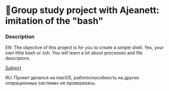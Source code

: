 # 🦸‍Group study project with Ajeanett: imitation of the "bash"
### Description

*EN*: The objective of this project is for you to create a simple shell. Yes, your own little bash or zsh. You will learn a lot about processes and file descriptors.

[Subject](https://github.com/evgenkarlson/ALL_SCHOOL_42/blob/master/00_Projects__(%D0%9E%D1%81%D0%BD%D0%BE%D0%B2%D0%BD%D0%BE%D0%B5_%D0%9E%D0%B1%D1%83%D1%87%D0%B5%D0%BD%D0%B8%D0%B5)/01_Unix/02________minishell/minishell_(new).pdf)

*RU*: Проект делался на macOS, работоспособность на других операционных системах не проверялась.
